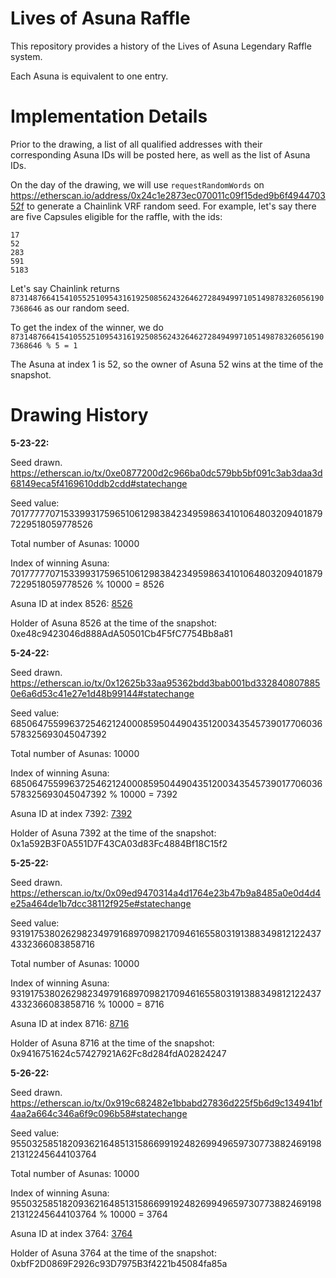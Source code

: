 # Lives of Asuna Raffle

This repository provides a history of the Lives of Asuna Legendary Raffle system.

Each Asuna is equivalent to one entry.

# Implementation Details

Prior to the drawing, a list of all qualified addresses with their corresponding Asuna IDs will be posted here, as well as the list of Asuna IDs.

On the day of the drawing, we will use `requestRandomWords` on https://etherscan.io/address/0x24c1e2873ec070011c09f15ded9b6f494470352f to generate a Chainlink VRF random seed. For example, let's say there are five Capsules eligible for the raffle, with the ids:

```
17
52
283
591
5183
```

Let's say Chainlink returns `87314876641541055251095431619250856243264627284949971051498783260561907368646` as our random seed.

To get the index of the winner, we do `87314876641541055251095431619250856243264627284949971051498783260561907368646 % 5 = 1`

The Asuna at index 1 is 52, so the owner of Asuna 52 wins at the time of the snapshot.

# Drawing History

**5-23-22:**

Seed drawn. https://etherscan.io/tx/0xe0877200d2c966ba0dc579bb5bf091c3ab3daa3d68149eca5f4169610ddb2cdd#statechange

Seed value: 70177777071533993175965106129838423495986341010648032094018797229518059778526

Total number of Asunas: 10000

Index of winning Asuna: 70177777071533993175965106129838423495986341010648032094018797229518059778526 % 10000 = 8526

Asuna ID at index 8526: [8526](https://opensea.io/assets/ethereum/0xaf615b61448691fc3e4c61ae4f015d6e77b6cca8/8526)

Holder of Asuna 8526 at the time of the snapshot: 0xe48c9423046d888AdA50501Cb4F5fC7754Bb8a81

**5-24-22:** 

Seed drawn. https://etherscan.io/tx/0x12625b33aa95362bdd3bab001bd3328408078850e6a6d53c41e27e1d48b99144#statechange

Seed value: 68506475599637254621240008595044904351200343545739017706036578325693045047392

Total number of Asunas: 10000

Index of winning Asuna: 68506475599637254621240008595044904351200343545739017706036578325693045047392 % 10000 = 7392

Asuna ID at index 7392: [7392](https://opensea.io/assets/ethereum/0xaf615b61448691fc3e4c61ae4f015d6e77b6cca8/7392)

Holder of Asuna 7392 at the time of the snapshot: 0x1a592B3F0A551D7F43CA03d83Fc4884Bf18C15f2

**5-25-22:** 

Seed drawn. https://etherscan.io/tx/0x09ed9470314a4d1764e23b47b9a8485a0e0d4d4e25a464de1b7dcc38112f925e#statechange

Seed value: 93191753802629823497916897098217094616558031913883498121224374332366083858716

Total number of Asunas: 10000

Index of winning Asuna: 93191753802629823497916897098217094616558031913883498121224374332366083858716 % 10000 = 8716

Asuna ID at index 8716: [8716](https://opensea.io/assets/ethereum/0xaf615b61448691fc3e4c61ae4f015d6e77b6cca8/8716)

Holder of Asuna 8716 at the time of the snapshot: 0x9416751624c57427921A62Fc8d284fdA02824247

**5-26-22:** 

Seed drawn. https://etherscan.io/tx/0x919c682482e1bbabd27836d225f5b6d9c134941bf4aa2a664c346a6f9c096b58#statechange

Seed value: 95503258518209362164851315866991924826994965973077388246919821312245644103764

Total number of Asunas: 10000

Index of winning Asuna: 95503258518209362164851315866991924826994965973077388246919821312245644103764 % 10000 = 3764

Asuna ID at index 3764: [3764](https://opensea.io/assets/ethereum/0xaf615b61448691fc3e4c61ae4f015d6e77b6cca8/3764)

Holder of Asuna 3764 at the time of the snapshot: 0xbfF2D0869F2926c93D7975B3f4221b45084fa85a


